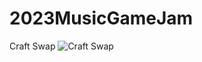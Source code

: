 # 2023MusicGameJam
Craft Swap
![Craft Swap](https://github.com/xr0919/23MusicJam_Craft_Swap/assets/62006691/c341b22d-d9b1-4ded-bf22-44749fd2075c)
